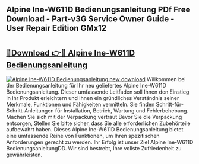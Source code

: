 ## Alpine Ine-W611D Bedienungsanleitung PDf Free Download - Part-v3G Service Owner Guide - User Repair Edition GMx12

# <h2><a href="http://df641ox.blite.top/?on=Alpine+Ine-W611D+Bedienungsanleitung">🔗Download 👉🔴 Alpine Ine-W611D Bedienungsanleitung</a></h2>

[![Alpine Ine-W611D Bedienungsanleitung new download](https://i.imgur.com/lujVjoI.png)](http://df641ox.blite.top/?on=Alpine+Ine-W611D+Bedienungsanleitung)
Willkommen bei der Bedienungsanleitung für Ihr neu geliefertes Alpine Ine-W611D Bedienungsanleitung. Dieser umfassende Leitfaden soll Ihnen den Einstieg in Ihr Produkt erleichtern und Ihnen ein gründliches Verständnis seiner Merkmale, Funktionen und Fähigkeiten vermitteln. Sie finden Schritt-für-Schritt-Anleitungen für Installation, Betrieb, Wartung und Fehlerbehebung. Machen Sie sich mit der Verpackung vertraut Bevor Sie die Verpackung entsorgen, Stellen Sie bitte sicher, dass Sie alle erforderlichen Zubehörteile aufbewahrt haben. Dieses Alpine Ine-W611D Bedienungsanleitung bietet eine umfassende Reihe von Funktionen, um Ihren spezifischen Anforderungen gerecht zu werden. Ihr Erfolg ist unser Ziel Alpine Ine-W611D BedienungsanleitungDD. Wir sind bestrebt, Ihre vollste Zufriedenheit zu gewährleisten.
